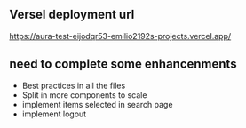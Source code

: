 ##  Versel deployment url
https://aura-test-eijodqr53-emilio2192s-projects.vercel.app/ 

## need to complete some enhancenments
- Best practices in all the files
- Split in more components to scale 
- implement items selected in search page
- implement logout 

